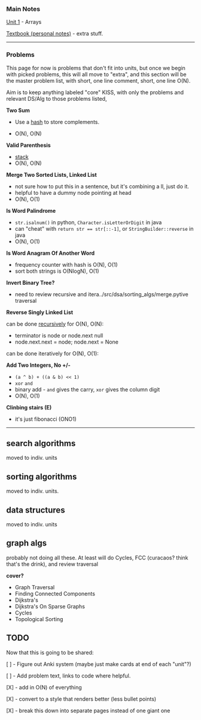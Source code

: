 ### Main Notes

[Unit 1](unit1_arrays.md) - Arrays

[Textbook (personal notes)](dsa_textbook_notes/README.md) - extra stuff.

-----

### Problems

 This page for now is problems that don't fit into units, but once we begin with picked problems,
 this will all move to "extra", and this section will 
be the master problem list, with short, one line comment, short, one line O(N).

Aim is to keep anything labeled "core" KISS, with only the problems and relevant DS/Alg to those problems listed,

**Two Sum**

- Use a [hash](../src/problems/two_sum.py) to store complements.

- O(N), O(N)

**Valid Parenthesis**

- [stack](../src/problems/valid_parenthesis.py)
- O(N), O(N)

**Merge Two Sorted Lists, Linked List**
- not sure how to put this in a sentence, but it's combining a ll, just do it.
- helpful to have a dummy node pointing at head
- O(N), O(1)

**Is Word Palindrome**
- `str.isalnum()` in python, `Character.isLetterOrDigit` in java
- can "cheat" with `return str == str[::-1]`, or `StringBuilder::reverse` in java
- O(N), O(1)

**Is Word Anagram Of Another Word**
- frequency counter with hash is O(N), O(1)
- sort both strings is O(NlogN), O(1)

**Invert Binary Tree?**
- need to review recursive and itera../src/dsa/sorting_algs/merge.pytive traversal


**Reverse Singly Linked List**

can be done [recursively](../src/dsa/structures/linked_lists.py#L30) for O(N), O(N):

- terminator is node or node.next null
- node.next.next = node; node.next = None

can be done iteratively for O(N), O(1):

**Add Two Integers, No +/-**
- `(a ^ b) + ((a & b) << 1)`
-   `xor`        `and`
- binary add - `and` gives the carry, `xor` gives the column digit
- O(N), O(1)

**Clinbing stairs (E)**
- it's just fibonacci (ONO1)

----

## search algorithms

moved to indiv. units

## sorting algorithms

moved to indiv. units.

## data structures

moved to indiv. units

## graph algs

probably not doing all these. At least will do Cycles, FCC (curacaos? think that's the drink), and review traversal

**cover?**

- Graph Traversal
- Finding Connected Components
- Dijkstra's
- Dijkstra's On Sparse Graphs
- Cycles
- Topological Sorting

## TODO

Now that this is going to be shared:

[ ] - Figure out Anki system (maybe just make cards at end of each "unit"?)

[ ] - Add problem text, links to code where helpful.

[X] - add in O(N) of everything

[X] - convert to a style that renders better (less bullet points) 

[X] - break this down into separate pages instead of one giant one
